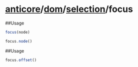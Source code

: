 # [anticore](../../../../../#reference)/[dom](../../#reference)/[selection](../#reference)/<a name="reference">focus</a>

##Usage

```js
focus(node)
```

```js
focus.node()
```

##Usage

```js
focus.offset()
```